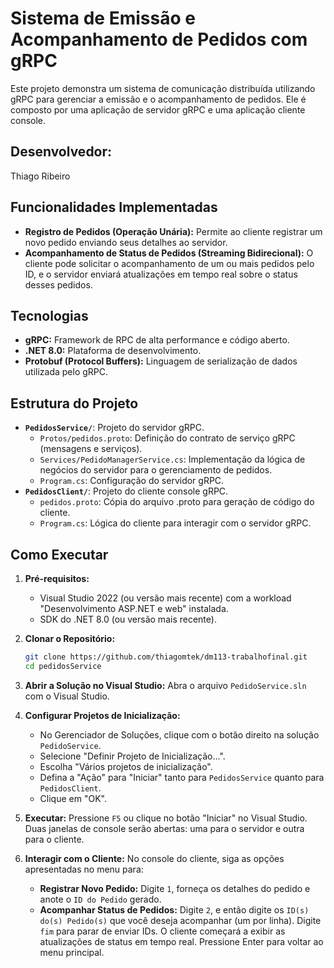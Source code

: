 # Sistema de Emissão e Acompanhamento de Pedidos com gRPC

Este projeto demonstra um sistema de comunicação distribuída utilizando gRPC para gerenciar a emissão e o acompanhamento de pedidos. Ele é composto por uma aplicação de servidor gRPC e uma aplicação cliente console.

## Desenvolvedor:
Thiago Ribeiro

## Funcionalidades Implementadas

* **Registro de Pedidos (Operação Unária):** Permite ao cliente registrar um novo pedido enviando seus detalhes ao servidor.
* **Acompanhamento de Status de Pedidos (Streaming Bidirecional):** O cliente pode solicitar o acompanhamento de um ou mais pedidos pelo ID, e o servidor enviará atualizações em tempo real sobre o status desses pedidos.

## Tecnologias

* **gRPC:** Framework de RPC de alta performance e código aberto.
* **.NET 8.0:** Plataforma de desenvolvimento.
* **Protobuf (Protocol Buffers):** Linguagem de serialização de dados utilizada pelo gRPC.

## Estrutura do Projeto

* **`PedidosService/`**: Projeto do servidor gRPC.
    * `Protos/pedidos.proto`: Definição do contrato de serviço gRPC (mensagens e serviços).
    * `Services/PedidoManagerService.cs`: Implementação da lógica de negócios do servidor para o gerenciamento de pedidos.
    * `Program.cs`: Configuração do servidor gRPC.
* **`PedidosClient/`**: Projeto do cliente console gRPC.
    * `pedidos.proto`: Cópia do arquivo .proto para geração de código do cliente.
    * `Program.cs`: Lógica do cliente para interagir com o servidor gRPC.

## Como Executar

1.  **Pré-requisitos:**
    * Visual Studio 2022 (ou versão mais recente) com a workload "Desenvolvimento ASP.NET e web" instalada.
    * SDK do .NET 8.0 (ou versão mais recente).

2.  **Clonar o Repositório:**
    ```bash
    git clone https://github.com/thiagomtek/dm113-trabalhofinal.git
    cd pedidosService
    ```

3.  **Abrir a Solução no Visual Studio:**
    Abra o arquivo `PedidoService.sln` com o Visual Studio.

4.  **Configurar Projetos de Inicialização:**
    * No Gerenciador de Soluções, clique com o botão direito na solução `PedidoService`.
    * Selecione "Definir Projeto de Inicialização...".
    * Escolha "Vários projetos de inicialização".
    * Defina a "Ação" para "Iniciar" tanto para `PedidosService` quanto para `PedidosClient`.
    * Clique em "OK".

5.  **Executar:**
    Pressione `F5` ou clique no botão "Iniciar" no Visual Studio. Duas janelas de console serão abertas: uma para o servidor e outra para o cliente.

6.  **Interagir com o Cliente:**
    No console do cliente, siga as opções apresentadas no menu para:
    * **Registrar Novo Pedido:** Digite `1`, forneça os detalhes do pedido e anote o `ID do Pedido` gerado.
    * **Acompanhar Status de Pedidos:** Digite `2`, e então digite os `ID(s) do(s) Pedido(s)` que você deseja acompanhar (um por linha). Digite `fim` para parar de enviar IDs. O cliente começará a exibir as atualizações de status em tempo real. Pressione Enter para voltar ao menu principal.
